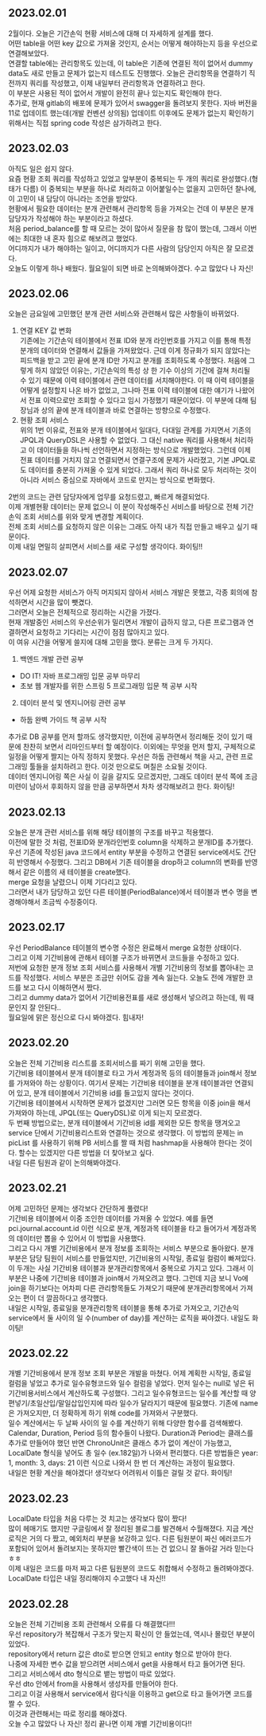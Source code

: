 ## 2023.02.01
2월이다. 오늘은 기간손익 현황 서비스에 대해 더 자세하게 설계를 했다.  
어떤 table을 어떤 key 값으로 가져올 것인지, 순서는 어떻게 해야하는지 등을 우선으로 연결해보았다.  
연결할 table에는 관리항목도 있는데, 이 table은 기존에 연결된 적이 없어서 dummy data도 새로 만들고 문제가 없는지 테스트도 진행했다.
오늘은 관리항목을 연결하기 직전까지 쿼리를 작성했고, 이제 내일부터 관리항목과 연결하려고 한다.  
이 부분은 사용된 적이 없어서 개발이 완전히 끝나 있는지도 확인해야 한다.  
추가로, 현재 gitlab의 배포에 문제가 있어서 swagger을 돌려보지 못한다. 자바 버전을 11로 업데이트 했는데(개발 컨벤션 상의됨) 업데이트 이후에도 문제가 없는지 확인하기 위해서는 직접 spring code 작성은 삼가하려고 한다.  

## 2023.02.03
아직도 일은 쉽지 않다.  
요즘 현황 조회 쿼리를 작성하고 있었고 앞부분이 중복되는 두 개의 쿼리로 완성했다.(형태가 다름) 이 중복되는 부분을 하나로 처리하고 이어붙일수는 없을지 고민하던 찰나에, 이 고민이 내 담당이 아니라는 조언을 받았다.  
현황에서 필요한 데이터는 분개 관련해서 관리항목 등을 가져오는 건데 이 부분은 분개 담당자가 작성해야 하는 부분이라고 하셨다.  
처음 period_balance를 할 때 모르는 것이 많아서 질문을 참 많이 했는데, 그래서 이번에는 최대한 내 혼자 힘으로 해보려고 했었다.  
어디까지가 내가 해야하는 일이고, 어디까지가 다른 사람의 담당인지 아직은 잘 모르겠다.  
오늘도 이렇게 하나 배웠다. 월요일이 되면 바로 논의해봐야겠다. 수고 많았다 나 자신!

## 2023.02.06
오늘은 금요일에 고민했던 분개 관련 서비스와 관련해서 많은 사항들이 바뀌었다.
1. 연결 KEY 값 변화  
기존에는 기간손익 테이블에서 전표 ID와 분개 라인번호를 가지고 이를 통해 특정 분개의 데이터와 연결해서 값들을 가져왔었다. 근데 이게 정규화가 되지 않았다는 피드백을 받고 고민 끝에 분개 ID만 가지고 분개를 조회하도록 수정했다. 처음에 그렇게 하지 않았던 이유는, 기간손익의 특성 상 한 기수 이상의 기간에 걸쳐 처리될 수 있기 때문에 이력 테이블에서 관련 데이터를 서치해야한다. 이 때 이력 테이블을 어떻게 설정할지 나온 바가 없었고, 그나마 전표 이력 테이블에 대한 얘기가 나왔어서 전표 이력으로만 조회할 수 있다고 임시 가정했기 때문이었다. 이 부분에 대해 팀장님과 상의 끝에 분개 테이블과 바로 연결하는 방향으로 수정했다.  
2. 현황 조회 서비스  
위의 1번 이유로, 전표와 분개 테이블에서 일대다, 다대일 관계를 가지면서 기존의 JPQL과 QueryDSL은 사용할 수 없었다. 그 대신 native 쿼리를 사용해서 처리하고 이 데이터들을 하나씩 선언하면서 지정하는 방식으로 개발했었다. 그런데 이제 전표 데이터를 거치지 않고 연결되면서 연결구조에 문제가 사라졌고, 기본 JPQL로도 데이터를 충분히 가져올 수 있게 되었다. 그래서 쿼리 하나로 모두 처리하는 것이 아니라 서비스 중심으로 자바에서 코드로 만지는 방식으로 변화했다.  

2번의 코드는 관련 담당자에게 업무를 요청드렸고, 빠르게 해결되었다.  
이제 개별현황 데이터는 문제 없으니 이 분이 작성해주신 서비스를 바탕으로 전체 기간손익 조회 서비스를 위와 맞게 변경할 계획이다.  
전체 조회 서비스를 요청하지 않은 이유는 그래도 아직 내가 직접 만들고 배우고 싶기 때문이다.  
이제 내일 면밀히 살피면서 서비스를 새로 구성할 생각이다. 화이팅!!  

## 2023.02.07
우선 어제 요청한 서비스가 아직 머지되지 않아서 서비스 개발은 못했고, 각종 회의에 참석하면서 시간을 많이 뺏겼다.  
그러면서 오늘은 전체적으로 정리하는 시간을 가졌다.  
현재 개발중인 서비스의 우선순위가 밀리면서 개발이 급하지 않고, 다른 프로그램과 연결하면서 요청하고 기다리는 시간이 점점 많아지고 있다.  
이 여유 시간을 어떻게 쓸지에 대해 고민을 했다. 분류는 크게 두 가지다.  
  
1. 백엔드 개발 관련 공부
* DO IT! 자바 프로그래밍 입문 공부 마무리
* 초보 웹 개발자를 위한 스프링 5 프로그래밍 입문 책 공부 시작
2. 데이터 분석 및 엔지니어링 관련 공부
* 하둡 완벽 가이드 책 공부 시작

추가로 DB 공부를 먼저 할까도 생각했지만, 이전에 공부하면서 정리해둔 것이 있기 때문에 찬찬히 보면서 리마인드부터 할 예정이다.
이외에는 무엇을 먼저 할지, 구체적으로 일정을 어떻게 짤지는 아직 정하지 못했다. 우선은 하둡 관련해서 책을 사고, 관련 프로그래밍 툴들을 설치하려고 한다. 이것 만으로도 며칠은 소요될 것이다.  
데이터 엔지니어링 쪽은 사실 이 길을 갈지도 모르겠지만, 그래도 데이터 분석 쪽에 조금 미련이 남아서 후회하지 않을 만큼 공부하면서 차차 생각해보려고 한다. 화이팅!  

## 2023.02.13
오늘은 분개 관련 서비스를 위해 해당 테이블의 구조를 바꾸고 적용했다.  
이전에 말한 것 처럼, 전표ID와 분개라인번호 column을 삭제하고 분개ID를 추가했다.  
우선 기존에 작성된 java 코드에서 entity 부분을 수정하고 연결된 service에서도 간단히 반영해서 수정했다. 그리고 DB에서 기존 테이블을 drop하고 column의 변화를 반영해서 같은 이름의 새 테이블을 create했다.  
merge 요청을 날렸으니 이제 기다리고 있다.  
그러면서 내가 담당하고 있던 다른 테이블(PeriodBalance)에서 테이블과 변수 명을 변경해야해서 조금씩 수정중이다.  

## 2023.02.17
우선 PeriodBalance 테이블의 변수명 수정은 완료해서 merge 요청한 상태이다.  
그리고 이제 기간비용에 관해서 테이블 구조가 바뀌면서 코드들을 수정하고 있다.  
저번에 요청한 분개 정보 조회 서비스를 사용해서 개별 기간비용의 정보를 뽑아내는 코드를 작성했다. 서비스 부분은 조금만 쉬어도 감을 계속 잃는다. 오늘도 전에 개발한 코드를 보고 다시 이해하면서 짰다.  
그리고 dummy data가 없어서 기간비용전표를 새로 생성해서 넣으려고 하는데, 뭐 때문인지 잘 안된다..  
월요일에 맑은 정신으로 다시 봐야겠다. 힘내자!  

## 2023.02.20
오늘은 전체 기간비용 리스트를 조회서비스를 짜기 위해 고민을 했다.  
기간비용 테이블에서 분개 테이블로 타고 가서 계정과목 등의 테이블들과 join해서 정보를 가져와야 하는 상황이다. 여기서 문제는 기간비용 테이블을 분개 테이블과만 연결되어 있고, 분개 테이블에서 기간비용 id를 들고있지 않다는 것이다.  
기간비용 테이블에서 시작하면 문제가 없겠지만 그러면 모든 항목을 이중 join을 해서 가져와야 하는데, JPQL(또는 QueryDSL)로 이게 되는지 모르겠다.  
두 번째 방법으로는, 분개 테이블에서 기간비용 id를 제외한 모든 항목을 땡겨오고 service 단에서 기간비용리스트와 연결하는 것으로 생각했다. 이 방법의 문제는 in picList 를 사용하기 위해 PB 서비스를 짤 때 처럼 hashmap을 사용해야 한다는 것이다. 할수는 있겠지만 다른 방법을 더 찾아보고 싶다.  
내일 다른 팀원과 같이 논의해봐야겠다.  

## 2023.02.21
어제 고민하던 문제는 생각보다 간단하게 풀렸다!  
기간비용 테이블에서 이중 조인한 데이터를 가져올 수 있었다. 예를 들면 pci.journal.account.id 이런 식으로 분개, 계정과목 테이블을 타고 들어가서 계정과목의 데이터만 뽑을 수 있어서 이 방법을 사용했다.  
그리고 다시 개별 기간비용에서 분개 정보를 조회하는 서비스 부분으로 돌아왔다. 분개 부분은 담당 팀원이 서비스를 만들었지만, 기간비용의 시작일, 종료일 컬럼이 빠져있다. 이 두개는 사실 기간비용 테이블과 분개관리항목에서 중복으로 가지고 있다. 그래서 이부분은 나중에 기간비용 테이블과 join해서 가져오려고 했다. 그런데 지금 보니 Vo에 join을 하기보다는 어차피 다른 관리항목들도 가져오기 때문에 분개관리항목에서 가져오는 편이 더 깔끔하다고 생각했다.  
내일은 시작일, 종료일을 분개관리항목 테이블을 통해 추가로 가져오고, 기간손익 service에서 둘 사이의 일 수(number of day)를 계산하는 로직을 짜야겠다. 내일도 화이팅!  

## 2023.02.22
개별 기간비용에서 분개 정보 조회 부분은 개발을 마쳤다. 어제 계획한 시작일, 종료일 컬럼을 넣었고 추가로 일수유형코드와 일수 컬럼을 넣었다. 먼저 일수는 null로 넣은 뒤 기간비용서비스에서 계산하도록 구성했다. 그리고 일수유형코드는 일수를 계산할 때 양편넣기/초일산입/말일삽입인지에 따라 일수가 달라지기 때문에 필요했다. 기존에 name은 가져오지만, 더 정확하게 하기 위해 code를 가져와서 구분했다.  
일수 계산에서는 두 날짜 사이의 일 수를 계산하기 위해 다양한 함수를 검색해봤다. Calendar, Duration, Period 등의 함수들이 나왔다. Duration과 Period는 클래스를 추가로 만들어야 했던 반면 ChronoUnit은 클래스 추가 없이 계산이 가능했고, LocalDate 형식을 넣어도 총 일수 (ex.182일)가 나와서 편리했다. 다른 방법들은 year: 1, month: 3, days: 21 이런 식으로 나와서 한 번 더 계산하는 과정이 필요했다.  
내일은 현황 계산을 해야겠다! 생각보다 어려워서 이틀은 걸릴 것 같다. 화이팅!

## 2023.02.23
LocalDate 타입을 처음 다루는 것 치고는 생각보다 많이 짰다!  
많이 헤매기도 했지만 구글링에서 잘 정리된 블로그를 발견해서 수월해졌다. 지금 계산 로직은 거의 다 짰고, 예외처리 부분을 보강하고 있다. 다른 팀원분이 짜신 에러코드가 포함되어 있어서 돌려보지는 못하지만 빨간색이 뜨는 건 없으니 잘 돌아갈 거라 믿는다ㅎㅎ  
이제 내일은 코드를 마저 짜고 다른 팀원분의 코드도 취합해서 수정하고 돌려봐야겠다.  
LocalDate 타입은 내일 정리해야지
수고했다 내 자신!!  

## 2023.02.28
오늘은 전체 기간비용 조회 관련해서 오류를 다 해결했다!!!  
우선 repository가 복잡해서 구조가 맞는지 확신이 안 들었는데, 역시나 몰랐던 부분이 있었다.  
repository에서 return 값은 dto로 받으면 안되고 entity 형으로 받아야 한다.  
나중에 자세한 변수 값을 받으려면 서비스에서 get을 사용해서 타고 들어가면 된다.  
그리고 서비스에서 dto 형식으로 뱉는 방법이 따로 있었다.  
우선 dto 안에서 from을 사용해서 생성자를 만들어야 한다.  
그리고 이걸 사용해서 service에서 람다식을 이용하고 get으로 타고 들어가면 코드를 짤 수 있다.  
이것과 관련해서는 따로 정리를 해야겠다.  
오늘 수고 많았다 나 자신! 정리 끝나면 이제 개별 기간비용이다!!  
